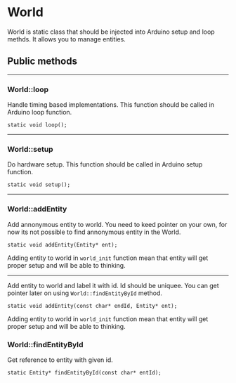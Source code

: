 # World

World is static class that should be injected into Arduino setup and loop methds. 
It allows you to manage entities.

## <i class="fa fa-folder-o"></i> Public methods
---

### World::loop

Handle timing based implementations. This function should be called in Arduino loop function. 

    static void loop();
    
---
    
### World::setup

Do hardware setup. This function should be called in Arduino setup function.

    static void setup();

---

### World::addEntity

Add annonymous entity to world. You need to keed pointer on your own, 
for now its not possible to find annonymous entity in the World.

    static void addEntity(Entity* ent);
     
Adding entity to world in `world_init` function mean that entity will get proper setup and will be able to thinking.

---

Add entity to world and label it with id. Id should be uniquee. 
You can get pointer later on using `World::findEntityById` method.

    static void addEntity(const char* endId, Entity* ent);

Adding entity to world in `world_init` function mean that entity will get proper setup and will be able to thinking.

### World::findEntityById

Get reference to entity with given id.

    static Entity* findEntityById(const char* entId);
